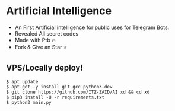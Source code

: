 # Artificial Intelligence

- An First Artificial intelligence for public uses for Telegram Bots.
- Revealed All secret codes
- Made with Ptb 🔥
- Fork & Give an Star ⭐


## VPS/Locally deploy!
```console
$ apt update
$ apt-get -y install git gcc python3-dev
$ git clone https://github.com/ITZ-ZAID/AI xd && cd xd 
$ pip3 install -U -r requirements.txt 
$ python3 main.py
```
